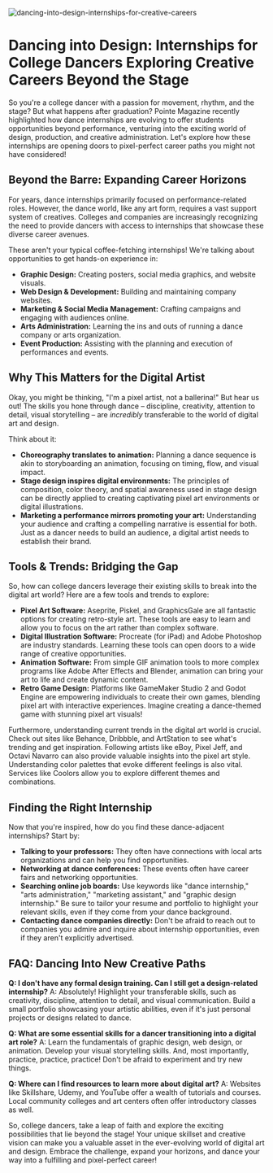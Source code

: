 ![dancing-into-design-internships-for-creative-careers](https://images.pexels.com/photos/32444109/pexels-photo-32444109.jpeg?auto=compress&cs=tinysrgb&fit=crop&h=627&w=1200)

# Dancing into Design: Internships for College Dancers Exploring Creative Careers Beyond the Stage

So you're a college dancer with a passion for movement, rhythm, and the stage? But what happens after graduation? Pointe Magazine recently highlighted how dance internships are evolving to offer students opportunities beyond performance, venturing into the exciting world of design, production, and creative administration. Let's explore how these internships are opening doors to pixel-perfect career paths you might not have considered!

## Beyond the Barre: Expanding Career Horizons

For years, dance internships primarily focused on performance-related roles. However, the dance world, like any art form, requires a vast support system of creatives. Colleges and companies are increasingly recognizing the need to provide dancers with access to internships that showcase these diverse career avenues.

These aren't your typical coffee-fetching internships! We're talking about opportunities to get hands-on experience in:

*   **Graphic Design:** Creating posters, social media graphics, and website visuals.
*   **Web Design & Development:** Building and maintaining company websites.
*   **Marketing & Social Media Management:** Crafting campaigns and engaging with audiences online.
*   **Arts Administration:** Learning the ins and outs of running a dance company or arts organization.
*   **Event Production:** Assisting with the planning and execution of performances and events.

## Why This Matters for the Digital Artist

Okay, you might be thinking, "I'm a pixel artist, not a ballerina!" But hear us out! The skills you hone through dance – discipline, creativity, attention to detail, visual storytelling – are *incredibly* transferable to the world of digital art and design. 

Think about it:

*   **Choreography translates to animation:** Planning a dance sequence is akin to storyboarding an animation, focusing on timing, flow, and visual impact.
*   **Stage design inspires digital environments:** The principles of composition, color theory, and spatial awareness used in stage design can be directly applied to creating captivating pixel art environments or digital illustrations.
*   **Marketing a performance mirrors promoting your art:** Understanding your audience and crafting a compelling narrative is essential for both. Just as a dancer needs to build an audience, a digital artist needs to establish their brand.

## Tools & Trends: Bridging the Gap

So, how can college dancers leverage their existing skills to break into the digital art world? Here are a few tools and trends to explore:

*   **Pixel Art Software:** Aseprite, Piskel, and GraphicsGale are all fantastic options for creating retro-style art. These tools are easy to learn and allow you to focus on the art rather than complex software.
*   **Digital Illustration Software:** Procreate (for iPad) and Adobe Photoshop are industry standards. Learning these tools can open doors to a wide range of creative opportunities.
*   **Animation Software:** From simple GIF animation tools to more complex programs like Adobe After Effects and Blender, animation can bring your art to life and create dynamic content.
*   **Retro Game Design:** Platforms like GameMaker Studio 2 and Godot Engine are empowering individuals to create their own games, blending pixel art with interactive experiences. Imagine creating a dance-themed game with stunning pixel art visuals!

Furthermore, understanding current trends in the digital art world is crucial. Check out sites like Behance, Dribbble, and ArtStation to see what's trending and get inspiration. Following artists like eBoy, Pixel Jeff, and Octavi Navarro can also provide valuable insights into the pixel art style. Understanding color palettes that evoke different feelings is also vital. Services like Coolors allow you to explore different themes and combinations.

## Finding the Right Internship

Now that you're inspired, how do you find these dance-adjacent internships? Start by:

*   **Talking to your professors:** They often have connections with local arts organizations and can help you find opportunities.
*   **Networking at dance conferences:** These events often have career fairs and networking opportunities.
*   **Searching online job boards:** Use keywords like "dance internship," "arts administration," "marketing assistant," and "graphic design internship." Be sure to tailor your resume and portfolio to highlight your relevant skills, even if they come from your dance background.
*   **Contacting dance companies directly:** Don't be afraid to reach out to companies you admire and inquire about internship opportunities, even if they aren't explicitly advertised.

## FAQ: Dancing Into New Creative Paths

**Q: I don't have any formal design training. Can I still get a design-related internship?**
A: Absolutely! Highlight your transferable skills, such as creativity, discipline, attention to detail, and visual communication. Build a small portfolio showcasing your artistic abilities, even if it's just personal projects or designs related to dance.

**Q: What are some essential skills for a dancer transitioning into a digital art role?**
A: Learn the fundamentals of graphic design, web design, or animation. Develop your visual storytelling skills. And, most importantly, practice, practice, practice! Don't be afraid to experiment and try new things.

**Q: Where can I find resources to learn more about digital art?**
A: Websites like Skillshare, Udemy, and YouTube offer a wealth of tutorials and courses. Local community colleges and art centers often offer introductory classes as well.

So, college dancers, take a leap of faith and explore the exciting possibilities that lie beyond the stage! Your unique skillset and creative vision can make you a valuable asset in the ever-evolving world of digital art and design. Embrace the challenge, expand your horizons, and dance your way into a fulfilling and pixel-perfect career!
